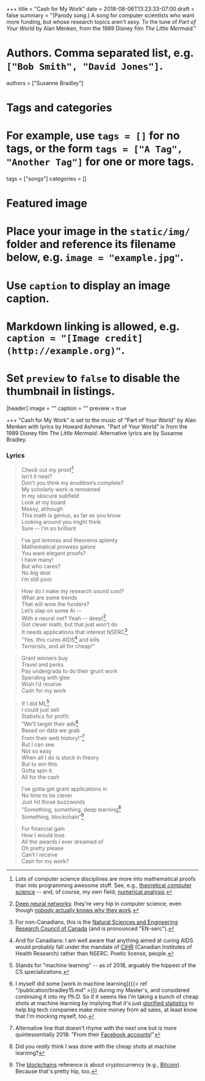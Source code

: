 +++
title = "Cash for My Work"
date = 2018-08-06T13:23:33-07:00
draft = false
summary = "(Parody song.) A song for computer scientists who want more funding, but whose research topics aren't sexy. To the tune of *Part of Your World* by Alan Menken, from the 1989 Disney film *The Little Mermaid*."

# Authors. Comma separated list, e.g. `["Bob Smith", "David Jones"]`.
authors = ["Susanne Bradley"]

# Tags and categories
# For example, use `tags = []` for no tags, or the form `tags = ["A Tag", "Another Tag"]` for one or more tags.
tags = ["songs"]
categories = []

# Featured image
# Place your image in the `static/img/` folder and reference its filename below, e.g. `image = "example.jpg"`.
# Use `caption` to display an image caption.
#   Markdown linking is allowed, e.g. `caption = "[Image credit](http://example.org)"`.
# Set `preview` to `false` to disable the thumbnail in listings.
[header]
image = ""
caption = ""
preview = true

+++
"Cash for My Work" is set to the music of "Part of Your World" by Alan Menken with lyrics by Howard Ashman. "Part of Your World" is from the 1989 Disney film *The Little Mermaid*. Alternative lyrics are by Susanne Bradley.

### Lyrics

> Check out my proof[^1]  
> Isn’t it neat?  
> Don’t you think my erudition’s complete?  
> My scholarly work is renowned  
> In my obscure subfield  
> Look at my board  
> Messy, although  
> This math is genius, as far as you know  
> Looking around you might think  
> Sure -- I’m so brilliant  

> I’ve got lemmas and theorems aplenty  
> Mathematical prowess galore  
> You want elegant proofs?  
> I have many!  
> But who cares?  
> No big deal  
> I’m still poor  

> How do I make my research sound cool?  
> What are some trends  
> That will wow the funders?  
> Let’s slap on some AI --  
> With a neural net? Yeah -- deep![^2]  
> Got clever math, but that just won’t do  
> It needs applications that interest NSERC[^3]  
> “Yes, this cures AIDS[^4] and kills  
> Terrorists, and all for cheap!”  

> Grant winners buy  
> Travel and perks  
> Pay undergrads to do their grunt work  
> Spending with glee  
> Wish I’d receive  
> Cash for my work  

> If I did ML[^5]  
> I could just sell  
> Statistics for profit:  
> “We’ll target their ads[^6]  
> Based on data we grab  
> From their web history!”[^7]  
> But I can see  
> Not so easy  
> When all I do is stuck in theory  
> But to win this  
> Gotta spin it  
> All for the cash  

> I’ve gotta get grant applications in  
> No time to be clever  
> Just hit those buzzwords  
> "Something, something, deep learning[^8]  
> Something, blockchain”[^9]  

> For financial gain  
> How I would love  
> All the awards I ever dreamed of  
> Oh pretty please  
> Can’t I receive  
> Cash for my work?  

[^1]: Lots of computer science disciplines are more into mathematical proofs than into programming awesome stuff. See, e.g., [theoretical computer science](https://en.wikipedia.org/wiki/Theoretical_computer_science) -- and, of course, my own field, [numerical analysis](https://en.wikipedia.org/wiki/Numerical_analysis).

[^2]: [Deep neural networks](https://www.microsoft.com/en-us/research/wp-content/uploads/2016/02/HintonDengYuEtAl-SPM2012.pdf): they're very hip in computer science, even though [nobody actually knows why they work](https://www.technologyreview.com/s/604087/the-dark-secret-at-the-heart-of-ai/).

[^3]: For non-Canadians, this is the [Natural Sciences and Engineering Research Council of Canada](http://www.nserc-crsng.gc.ca/index_eng.asp) (and is pronounced "EN-serc").

[^4]: And for Canadians: I am well aware that anything aimed at curing AIDS would probably fall under the mandate of [CIHR](http://www.cihr-irsc.gc.ca/e/193.html) (Canadian Institutes of Health Research) rather than NSERC. Poetic license, people.

[^5]: Stands for "machine learning" -- as of 2018, arguably the hippest of the CS specializations.

[^6]: I myself did some [work in machine learning]({{< ref "/publication/bradley15.md" >}}) during my Master's, and considered continuing it into my Ph.D. So if it seems like I'm taking a bunch of cheap shots at machine learning by implying that it's just [glorified statistics](https://towardsdatascience.com/no-machine-learning-is-not-just-glorified-statistics-26d3952234e3) to help big tech companies make more money from ad sales, at least know that I'm mocking myself, too.

[^7]: Alternative line that doesn't rhyme with the next one but is more quintessentially 2018: "From their [Facebook accounts](https://en.wikipedia.org/wiki/Facebook%E2%80%93Cambridge_Analytica_data_scandal)!"

[^8]: Did you *really* think I was done with the cheap shots at machine learning?

[^9]: The [blockchains](https://en.wikipedia.org/wiki/Blockchain) reference is about cryptocurrency (e.g., [Bitcoin](https://www.bitcoin.com/)). Because that's pretty hip, too.